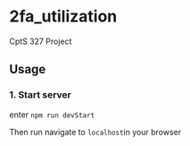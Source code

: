 # 2fa_utilization
CptS 327 Project

## Usage

### 1. Start server

enter ```npm run devStart```

Then run navigate to ```localhost```in your browser


